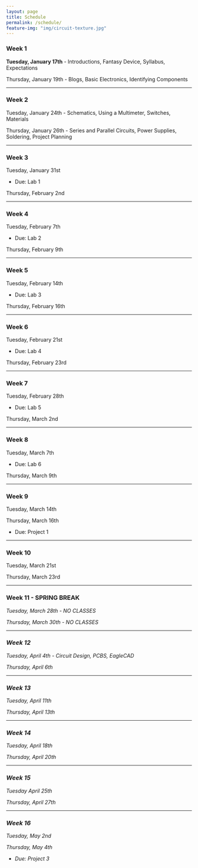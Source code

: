 ```yaml
---
layout: page
title: Schedule
permalink: /schedule/
feature-img: "img/circuit-texture.jpg"
---
```



<!-- This page has a breakdown of the general content that we will cover in each class. Major project due dates are listed on this page, as are assignments, test and critique dates. This schedule is subject to change.

Assignments are due on the day that they are listed.

<br>
<hr>
<br> -->

### Week 1
**Tuesday, January 17th** - Introductions, Fantasy Device, Syllabus, Expectations

Thursday, January 19th - Blogs, Basic Electronics, Identifying Components

<hr>

### Week 2
Tuesday, January 24th - Schematics, Using a Multimeter, Switches, Materials

Thursday, January 26th - Series and Parallel Circuits, Power Supplies, Soldering, Project Planning

<hr>

### Week 3
Tuesday, January 31st 

+ Due: Lab 1

Thursday, February 2nd 

<hr>

### Week 4
Tuesday, February 7th

+ Due: Lab 2

Thursday, February 9th 

<hr>

### Week 5
Tuesday, February 14th

+ Due: Lab 3

Thursday, February 16th

<hr>

### Week 6
Tuesday, February 21st

+ Due: Lab 4

Thursday, February 23rd

<hr>

### Week 7
Tuesday, February 28th

+ Due: Lab 5

Thursday, March 2nd

<hr>

### Week 8
Tuesday, March 7th

+ Due: Lab 6

Thursday, March 9th

<hr>

### Week 9
Tuesday, March 14th

Thursday, March 16th

+ Due: Project 1

<hr>

### Week 10
Tuesday, March 21st

Thursday, March 23rd

<hr>

### Week 11 - SPRING BREAK
<i>Tuesday, March 28th - NO CLASSES</i>

<i>Thursday, March 30th  - NO CLASSES<i>

<hr>

### Week 12
Tuesday, April 4th - Circuit Design, PCBS, EagleCAD

Thursday, April 6th

<hr>

### Week 13
Tuesday, April 11th

Thursday, April 13th

<hr>

### Week 14
Tuesday, April 18th

Thursday, April 20th

<hr>

### Week 15
Tuesday April 25th

Thursday, April 27th

<hr>

### Week 16
Tuesday, May 2nd

Thursday, May 4th

+ Due: Project 3